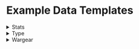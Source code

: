 # Example Data Templates

<details><summary>Stats</summary>
<p>

## Properties

| Property | Type | Description |
| --- | --- | --- |
| movement | number | The number in inches a model can move. |
| fight | number | The model's fight score. |
| range | number | The model's ranged fight score
| strength | number | The model's strength score. |
| defence | number | The model's defence score. |
| attacks | number | The number of attacks the model can make in melee combat. |
| wounds | number | The model's wounds score. |
| courage | number | The model's courage score. |
| might | object | The model's might stats |
| will | object | The model's will stats |
| fate | object | The model's fate stats |

### Might, Will & Fate Objects

| Property | Type | Description |
| --- | --- | --- |
| additional | number | The additional amount of might points that can be bought for a model e.g. Ringwriath, Witch-King |
| points | number | The cost in points of the additional stat per point e.g. 5 points. 0 if model can't have additional points. |
| value | number | The model's un-modified default stat value |

## Template

```JSON5
"stats": {
        "movement": 0,
        "fight": 0,
        "range": 0,
        "strength": 0,
        "defence": 0,
        "attacks": 0,
        "wounds": 0,
        "courage": 0,
        "might": {
            "additional": 0,
            "points": 0,
            "value": 0
        },
        "will": {
            "additional": 0,
            "points": 0,
            "value": 0
        },
        "fate": {
            "additional": 0,
            "points": 0,
            "value": 0
        }
    }
```

## Examples

```JSON5
"stats": {
        // Witch-King Stats
        "movement": 6,
        "fight": 5,
        "range": 4,
        "strength": 4,
        "defence": 8,
        "attacks": 1,
        "wounds": 1,
        "courage": 6,
        "might": {
            "additional": 3,
            "points": 5,
            "value": 0
        },
        "will": {
            "additional": 10,
            "points": 5,
            "value": 10
        },
        "fate": {
            "additional": 3,
            "points": 5,
            "value": 0
        }
    }
```
</p>
</details>


<details><summary>Type</summary>
<p>

## Properties

| Property | Type |Description |
| --- | --- | --- |
| Type Of Model | "Cavalry" \| "Infantry" \| "Monster" | The types for this model.  |

## Template

```JSON5
"type": {
        "Type Of Model": {}
}
```

## Examples

```JSON5
"type": {
        "Monster": {},
        "Infantry": {}
        ... // Additonal Types

}
```
</p>
</details>


<details><summary>Wargear</summary>
<p>

## Properties

| Property | Type | Description |
| --- | --- | --- |
| Wargear Name | string | The name of the wargear in Capital Case format. |
| optional | boolean | Should this wargear be selectable by the user (true), or is it part of default wargear for the model (false). |
| points | number | The cost in points of the wargear. 0 if wargear is part of default wargear for the model |
| type | "Active" \| "Passive" | Is this wargear passive or active in its use. |
| userSelected | boolean | Default (false), changes when a user selects it (true).  |

## Template

```JSON5
"wargear": {
        // Selectable Wargear
        "Wargear Name": {
            "optional": true,
            "points": 5, 
            "style": "danger",
            "type": "Active",
            "userSelected": false
        },
        // Default Wargear
        "Wargear Name": {
            "optional": false,
            "points": 5, 
            "style": "neutral",
            "type": "Default",
            "userSelected": false
        }
}
```

## Example

```JSON5
"wargear": {
        "Crown Of Morgul": {
            "optional": true,
            "points": 25,
            "style": "warning",
            "type": "Passive",
            "userSelected": false
        },
        ... // Additonal Wargear
}
```
</p>
</details>



